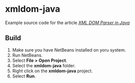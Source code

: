 # xmldom-java

Example source code for the article [_XML DOM Parser in Java_](http://vichargrave.com/xml-creation-with-dom-in-java/)

## Build

1. Make sure you have NetBeans installed on yoru system.
2. Run NetBeans.
3. Select __File > Open Project__.
4. Select the __xmldom-java__ folder.
5. Right click on the __xmldom-java__ project.
6. Select __Run__.
